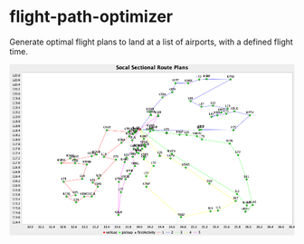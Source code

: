 # flight-path-optimizer

Generate optimal flight plans to land at a list of airports, with a defined flight time.

![Example Output](https://github.com/jereanon/flight-path-optimizer/blob/master/example-output/solution.png)
